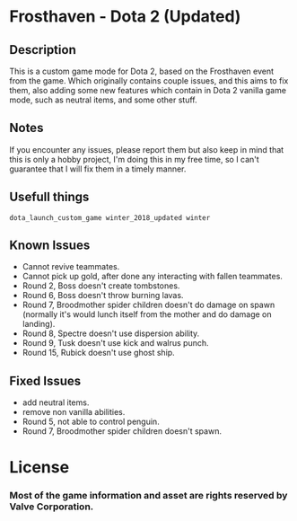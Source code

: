 # Frosthaven - Dota 2 (Updated)

## Description

This is a custom game mode for Dota 2, based on the Frosthaven event from the game. Which originally contains couple issues, and this aims to fix them, also adding some new features which contain in Dota 2 vanilla game mode, such as neutral items, and some other stuff.

## Notes

If you encounter any issues, please report them but also keep in mind that this is only a hobby project, I'm doing this in my free time, so I can't guarantee that I will fix them in a timely manner.

## Usefull things

```
dota_launch_custom_game winter_2018_updated winter
```

## Known Issues

- Cannot revive teammates.
- Cannot pick up gold, after done any interacting with fallen teammates.
- Round 2, Boss doesn't create tombstones.
- Round 6, Boss doesn't throw burning lavas.
- Round 7, Broodmother spider children doesn't do damage on spawn (normally it's would lunch itself from the mother and do damage on landing).
- Round 8, Spectre doesn't use dispersion ability.
- Round 9, Tusk doesn't use kick and walrus punch.
- Round 15, Rubick doesn't use ghost ship.

## Fixed Issues

- add neutral items.
- remove non vanilla abilities.
- Round 5, not able to control penguin.
- Round 7, Broodmother spider children doesn't spawn.

# License

### Most of the game information and asset are rights reserved by Valve Corporation.
